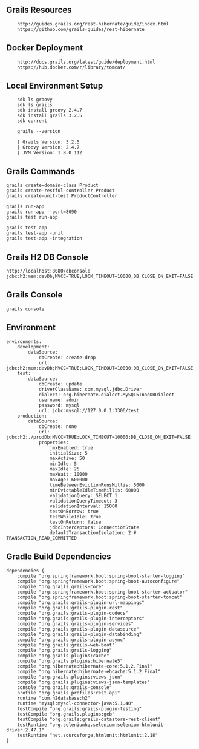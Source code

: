 
## Grails Resources

		http://guides.grails.org/rest-hibernate/guide/index.html
		https://github.com/grails-guides/rest-hibernate

## Docker Deployment

    	http://docs.grails.org/latest/guide/deployment.html
		https://hub.docker.com/r/library/tomcat/

## Local Environment Setup

		sdk ls groovy
		sdk ls grails
	   	sdk install groovy 2.4.7
	   	sdk install grails 3.2.5
	   	sdk current

	   	grails --version
	    
		| Grails Version: 3.2.5
		| Groovy Version: 2.4.7
		| JVM Version: 1.8.0_112
	    
	    
## Grails Commands
	 
	grails create-domain-class Product	
	grails create-restful-controller Product
	grails create-unit-test ProductController
	
	grails run-app
	grails run-app --port=8090
	grails test run-app
	
	grails test-app
	grails test-app -unit
	grails test-app -integration


## Grails H2 DB Console

	http://localhost:8080/dbconsole 
	jdbc:h2:mem:devDb;MVCC=TRUE;LOCK_TIMEOUT=10000;DB_CLOSE_ON_EXIT=FALSE
	
	
## Grails Console

	grails console


## Environment

	environments:
	    development:
	        dataSource:
	            dbCreate: create-drop
	            url: jdbc:h2:mem:devDb;MVCC=TRUE;LOCK_TIMEOUT=10000;DB_CLOSE_ON_EXIT=FALSE
	    test:
	        dataSource:
	            dbCreate: update
	            driverClassName: com.mysql.jdbc.Driver   
	            dialect: org.hibernate.dialect.MySQL5InnoDBDialect
	            username: admin
	            password: mysql
	            url: jdbc:mysql://127.0.0.1:3306/test
	    production:
	        dataSource:
	            dbCreate: none
	            url: jdbc:h2:./prodDb;MVCC=TRUE;LOCK_TIMEOUT=10000;DB_CLOSE_ON_EXIT=FALSE
	            properties:
	                jmxEnabled: true
	                initialSize: 5
	                maxActive: 50
	                minIdle: 5
	                maxIdle: 25
	                maxWait: 10000
	                maxAge: 600000
	                timeBetweenEvictionRunsMillis: 5000
	                minEvictableIdleTimeMillis: 60000
	                validationQuery: SELECT 1
	                validationQueryTimeout: 3
	                validationInterval: 15000
	                testOnBorrow: true
	                testWhileIdle: true
	                testOnReturn: false
	                jdbcInterceptors: ConnectionState
	                defaultTransactionIsolation: 2 # TRANSACTION_READ_COMMITTED


## Gradle Build Dependencies

	dependencies {
	    compile "org.springframework.boot:spring-boot-starter-logging"
	    compile "org.springframework.boot:spring-boot-autoconfigure"
	    compile "org.grails:grails-core"
	    compile "org.springframework.boot:spring-boot-starter-actuator"
	    compile "org.springframework.boot:spring-boot-starter-tomcat"
	    compile "org.grails:grails-plugin-url-mappings"
	    compile "org.grails:grails-plugin-rest"
	    compile "org.grails:grails-plugin-codecs"
	    compile "org.grails:grails-plugin-interceptors"
	    compile "org.grails:grails-plugin-services"
	    compile "org.grails:grails-plugin-datasource"
	    compile "org.grails:grails-plugin-databinding"
	    compile "org.grails:grails-plugin-async"
	    compile "org.grails:grails-web-boot"
	    compile "org.grails:grails-logging"
	    compile "org.grails.plugins:cache"
	    compile "org.grails.plugins:hibernate5"
	    compile "org.hibernate:hibernate-core:5.1.2.Final"
	    compile "org.hibernate:hibernate-ehcache:5.1.2.Final"
	    compile "org.grails.plugins:views-json"
	    compile "org.grails.plugins:views-json-templates"
	    console "org.grails:grails-console"
	    profile "org.grails.profiles:rest-api"
	    runtime "com.h2database:h2"
	    runtime "mysql:mysql-connector-java:5.1.40"
	    testCompile "org.grails:grails-plugin-testing"
	    testCompile "org.grails.plugins:geb"
	    testCompile "org.grails:grails-datastore-rest-client"
	    testRuntime "org.seleniumhq.selenium:selenium-htmlunit-driver:2.47.1"
	    testRuntime "net.sourceforge.htmlunit:htmlunit:2.18"
	}

	 





